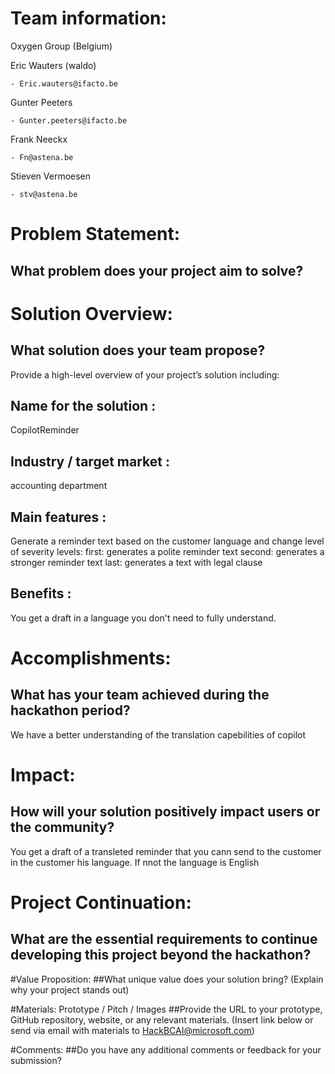 
# Team information:  
Oxygen Group (Belgium)

Eric Wauters (waldo)

    - Eric.wauters@ifacto.be

Gunter Peeters

    - Gunter.peeters@ifacto.be

Frank Neeckx

    - Fn@astena.be

Stieven Vermoesen

    - stv@astena.be


# Problem Statement: 
## What problem does your project aim to solve? 
 

# Solution Overview: 
## What solution does your team propose? 
 
Provide a high-level overview of your project’s solution including: 
## Name for the solution :
CopilotReminder

## Industry / target market : 
accounting department
 
## Main features :
Generate a reminder text based on the customer language and change level of severity
levels:
first: generates a polite reminder text
second: generates a stronger reminder text
last: generates a text with legal clause
  
## Benefits :
You get a draft in a language you don't need to fully understand.
 
# Accomplishments: 
## What has your team achieved during the hackathon period? 
We have a better understanding of the translation capebilities of copilot

# Impact: 
## How will your solution positively impact users or the community? 
You get a draft of a transleted reminder that you cann send to the customer in the customer his language. If nnot the language is English
 
# Project Continuation: 
## What are the essential requirements to continue developing this project beyond the hackathon? 

#Value Proposition: 
##What unique value does your solution bring? 
(Explain why your project stands out) 
 

#Materials: Prototype / Pitch / Images 
##Provide the URL to your prototype, GitHub repository, website, or any relevant materials. 
(Insert link below or send via email with materials to HackBCAI@microsoft.com) 
 

#Comments: 
##Do you have any additional comments or feedback for your submission? 
